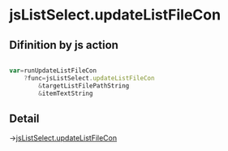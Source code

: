 # jsListSelect.updateListFileCon

## Difinition by js action

```js.js

var=runUpdateListFileCon
	?func=jsListSelect.updateListFileCon
		&targetListFilePathString
		&itemTextString
```

## Detail

->[jsListSelect.updateListFileCon](https://github.com/puutaro/CommandClick/blob/master/md/developer/js_interface/details/edit/JsListSelect/updateListFileCon.md)
